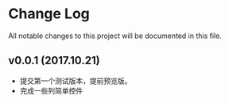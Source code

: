 # Change Log
All notable changes to this project will be documented in this file.

## v0.0.1 (2017.10.21)

- 提交第一个测试版本，提前预览版。
- 完成一些列简单控件
